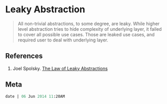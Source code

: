 Leaky Abstraction
=================

> All non-trivial abstractions, to some degree, are leaky.
While higher level abstraction tries to hide complexity of underlying layer, it failed to cover all possible use cases.
Those are leaked use cases, and required user to deal with underlying layer.

References
----------
1. Joel Spolsky. [The Law of Leaky Abstractions](http://www.joelonsoftware.com/articles/LeakyAbstractions.html)

Meta
----
````meta
date | 06 Jun 2014 11:20AM
````


